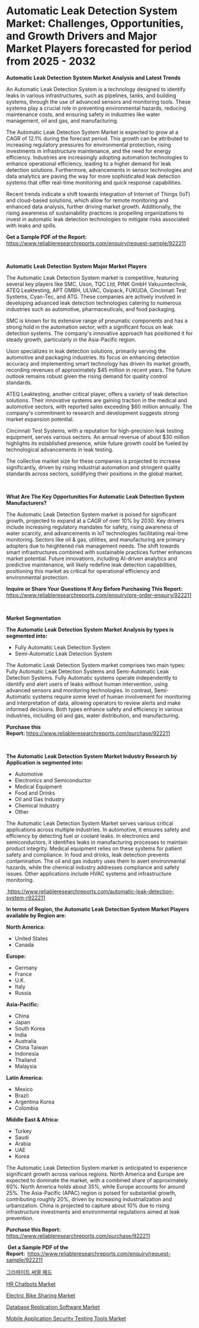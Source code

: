 <p><h1>Automatic Leak Detection System Market: Challenges, Opportunities, and Growth Drivers and Major Market Players forecasted for period from 2025 - 2032</h1></p><p><strong>Automatic Leak Detection System Market Analysis and Latest Trends</strong></p>
<p><p>An Automatic Leak Detection System is a technology designed to identify leaks in various infrastructures, such as pipelines, tanks, and building systems, through the use of advanced sensors and monitoring tools. These systems play a crucial role in preventing environmental hazards, reducing maintenance costs, and ensuring safety in industries like water management, oil and gas, and manufacturing.</p><p>The Automatic Leak Detection System Market is expected to grow at a CAGR of 12.1% during the forecast period. This growth can be attributed to increasing regulatory pressures for environmental protection, rising investments in infrastructure maintenance, and the need for energy efficiency. Industries are increasingly adopting automation technologies to enhance operational efficiency, leading to a higher demand for leak detection solutions. Furthermore, advancements in sensor technologies and data analytics are paving the way for more sophisticated leak detection systems that offer real-time monitoring and quick response capabilities.</p><p>Recent trends indicate a shift towards integration of Internet of Things (IoT) and cloud-based solutions, which allow for remote monitoring and enhanced data analysis, further driving market growth. Additionally, the rising awareness of sustainability practices is propelling organizations to invest in automatic leak detection technologies to mitigate risks associated with leaks and spills.</p></p>
<p><strong>Get a Sample PDF of the Report:&nbsp;</strong> <a href="https://www.reliableresearchreports.com/enquiry/request-sample/922211?utm_campaign=40&utm_medium=2&utm_source=Github&utm_content=ia&utm_term=07032025&utm_id=automatic-leak-detection-system">https://www.reliableresearchreports.com/enquiry/request-sample/922211</a></p>
<p>&nbsp;</p>
<p><strong>Automatic Leak Detection System Major Market Players</strong></p>
<p><p>The Automatic Leak Detection System market is competitive, featuring several key players like SMC, Uson, TQC Ltd, PINK GmbH Vakuumtechnik, ATEQ Leaktesting, APT GMBH, ULVAC, Oxipack, FUKUDA, Cincinnati Test Systems, Cyan-Tec, and ATG. These companies are actively involved in developing advanced leak detection technologies catering to numerous industries such as automotive, pharmaceuticals, and food packaging.</p><p>SMC is known for its extensive range of pneumatic components and has a strong hold in the automation sector, with a significant focus on leak detection systems. The company's innovative approach has positioned it for steady growth, particularly in the Asia-Pacific region.</p><p>Uson specializes in leak detection solutions, primarily serving the automotive and packaging industries. Its focus on enhancing detection accuracy and implementing smart technology has driven its market growth, recording revenues of approximately $45 million in recent years. The future outlook remains robust given the rising demand for quality control standards.</p><p>ATEQ Leaktesting, another critical player, offers a variety of leak detection solutions. Their innovative systems are gaining traction in the medical and automotive sectors, with reported sales exceeding $60 million annually. The company's commitment to research and development suggests strong market expansion potential.</p><p>Cincinnati Test Systems, with a reputation for high-precision leak testing equipment, serves various sectors. An annual revenue of about $30 million highlights its established presence, while future growth could be fueled by technological advancements in leak testing.</p><p>The collective market size for these companies is projected to increase significantly, driven by rising industrial automation and stringent quality standards across sectors, solidifying their positions in the global market.</p></p>
<p>&nbsp;</p>
<p><strong>What Are The Key Opportunities For Automatic Leak Detection System Manufacturers?</strong></p>
<p><p>The Automatic Leak Detection System market is poised for significant growth, projected to expand at a CAGR of over 10% by 2030. Key drivers include increasing regulatory mandates for safety, rising awareness of water scarcity, and advancements in IoT technologies facilitating real-time monitoring. Sectors like oil & gas, utilities, and manufacturing are primary adopters due to heightened risk management needs. The shift towards smart infrastructures combined with sustainable practices further enhances market potential. Future innovations, including AI-driven analytics and predictive maintenance, will likely redefine leak detection capabilities, positioning this market as critical for operational efficiency and environmental protection.</p></p>
<p><strong>Inquire or Share Your Questions If Any Before Purchasing This Report:</strong> <a href="https://www.reliableresearchreports.com/enquiry/pre-order-enquiry/922211?utm_campaign=40&utm_medium=2&utm_source=Github&utm_content=ia&utm_term=07032025&utm_id=automatic-leak-detection-system">https://www.reliableresearchreports.com/enquiry/pre-order-enquiry/922211</a></p>
<p>&nbsp;</p>
<p><strong>Market Segmentation</strong></p>
<p><strong>The Automatic Leak Detection System Market Analysis by types is segmented into:</strong></p>
<p><ul><li>Fully Automatic Leak Detection System</li><li>Semi-Automatic Leak Detection System</li></ul></p>
<p><p>The Automatic Leak Detection System market comprises two main types: Fully Automatic Leak Detection Systems and Semi-Automatic Leak Detection Systems. Fully Automatic systems operate independently to identify and alert users of leaks without human intervention, using advanced sensors and monitoring technologies. In contrast, Semi-Automatic systems require some level of human involvement for monitoring and interpretation of data, allowing operators to review alerts and make informed decisions. Both types enhance safety and efficiency in various industries, including oil and gas, water distribution, and manufacturing.</p></p>
<p><strong>Purchase this Report:&nbsp;</strong><a href="https://www.reliableresearchreports.com/purchase/922211?utm_campaign=40&utm_medium=2&utm_source=Github&utm_content=ia&utm_term=07032025&utm_id=automatic-leak-detection-system">https://www.reliableresearchreports.com/purchase/922211</a></p>
<p>&nbsp;</p>
<p><strong>The Automatic Leak Detection System Market Industry Research by Application is segmented into:</strong></p>
<p><ul><li>Automotive</li><li>Electronics and Semiconductor</li><li>Medical Equipment</li><li>Food and Drinks</li><li>Oil and Gas Industry</li><li>Chemical Industry</li><li>Other</li></ul></p>
<p><p>The Automatic Leak Detection System Market serves various critical applications across multiple industries. In automotive, it ensures safety and efficiency by detecting fuel or coolant leaks. In electronics and semiconductors, it identifies leaks in manufacturing processes to maintain product integrity. Medical equipment relies on these systems for patient safety and compliance. In food and drinks, leak detection prevents contamination. The oil and gas industry uses them to avert environmental hazards, while the chemical industry addresses compliance and safety issues. Other applications include HVAC systems and infrastructure monitoring.</p></p>
<p><a href="https://www.reliableresearchreports.com/automatic-leak-detection-system-r922211?utm_campaign=40&utm_medium=2&utm_source=Github&utm_content=ia&utm_term=07032025&utm_id=automatic-leak-detection-system">&nbsp;https://www.reliableresearchreports.com/automatic-leak-detection-system-r922211</a></p>
<p><strong>In terms of Region, the Automatic Leak Detection System Market Players available by Region are:</strong></p>
<p>
    <p> <strong> North America: </strong>
        <ul>
            <li>United States</li>
            <li>Canada</li>
        </ul>
        </p> 
    <p> <strong> Europe: </strong>
        <ul>
            <li>Germany</li>
            <li>France</li>
            <li>U.K.</li>
            <li>Italy</li>
            <li>Russia</li>
        </ul>
        </p> 
    <p> <strong> Asia-Pacific: </strong>
        <ul>
            <li>China</li>
            <li>Japan</li>
            <li>South Korea</li>
            <li>India</li>
            <li>Australia</li>
            <li>China Taiwan</li>
            <li>Indonesia</li>
            <li>Thailand</li>
            <li>Malaysia</li>
        </ul>
        </p> 
    <p> <strong> Latin America: </strong>
        <ul>
            <li>Mexico</li>
            <li>Brazil</li>
            <li>Argentina Korea</li>
            <li>Colombia</li>
        </ul>
        </p> 
    <p> <strong> Middle East & Africa: </strong>
        <ul>
            <li>Turkey</li>
            <li>Saudi</li>
            <li>Arabia</li>
            <li>UAE</li>
            <li>Korea</li>
        </ul>
    </p>
    </p>
<p><p>The Automatic Leak Detection System market is anticipated to experience significant growth across various regions. North America and Europe are expected to dominate the market, with a combined share of approximately 60%. North America holds about 35%, while Europe accounts for around 25%. The Asia-Pacific (APAC) region is poised for substantial growth, contributing roughly 20%, driven by increasing industrialization and urbanization. China is projected to capture about 10% due to rising infrastructure investments and environmental regulations aimed at leak prevention.</p></p>
<p><strong>Purchase this Report: </strong><a href="https://www.reliableresearchreports.com/purchase/922211?utm_campaign=40&utm_medium=2&utm_source=Github&utm_content=ia&utm_term=07032025&utm_id=automatic-leak-detection-system">https://www.reliableresearchreports.com/purchase/922211</a></p>
<p>&nbsp;<strong>Get a Sample PDF of the Report:&nbsp;&nbsp;</strong><a href="https://www.reliableresearchreports.com/enquiry/request-sample/922211?utm_campaign=40&utm_medium=2&utm_source=Github&utm_content=ia&utm_term=07032025&utm_id=automatic-leak-detection-system">https://www.reliableresearchreports.com/enquiry/request-sample/922211</a></p>
<p><strong></strong></p>
<p><p><a href="https://github.com/sougarounis/Market-Research-Report-List-7/blob/main/310959842476.md?utm_campaign=40&utm_medium=2&utm_source=Github&utm_content=ia&utm_term=07032025&utm_id=automatic-leak-detection-system">그라파이트 써멀 패드</a></p><p><a href="https://github.com/minakibanov/Market-Research-Report-List-1/blob/main/hr-chatbots-market.md?utm_campaign=40&utm_medium=2&utm_source=Github&utm_content=ia&utm_term=07032025&utm_id=automatic-leak-detection-system">HR Chatbots Market</a></p><p><a href="https://github.com/gripeluigstt/Market-Research-Report-List-1/blob/main/electric-bike-sharing-market.md?utm_campaign=40&utm_medium=2&utm_source=Github&utm_content=ia&utm_term=07032025&utm_id=automatic-leak-detection-system">Electric Bike Sharing Market</a></p><p><a href="https://github.com/rvadencho/Market-Research-Report-List-1/blob/main/database-replication-software-market.md?utm_campaign=40&utm_medium=2&utm_source=Github&utm_content=ia&utm_term=07032025&utm_id=automatic-leak-detection-system">Database Replication Software Market</a></p><p><a href="https://github.com/muoioconzej8/Market-Research-Report-List-1/blob/main/mobile-application-security-testing-tools-market.md?utm_campaign=40&utm_medium=2&utm_source=Github&utm_content=ia&utm_term=07032025&utm_id=automatic-leak-detection-system">Mobile Application Security Testing Tools Market</a></p></p>